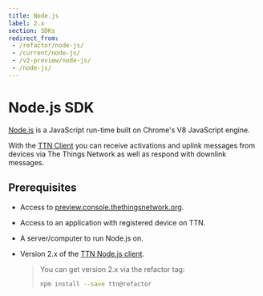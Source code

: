 ```yaml
---
title: Node.js
label: 2.x
section: SDKs
redirect_from:
 - /refactor/node-js/
 - /current/node-js/
 - /v2-preview/node-js/
 - /node-js/
---
```


# Node.js SDK

[Node.js](https://nodejs.org/) is a JavaScript run-time built on Chrome's V8 JavaScript engine.

With the [TTN Client](https://www.npmjs.com/package/ttn) you can receive activations and uplink messages from devices via The Things Network as well as respond with downlink messages.

## Prerequisites

* Access to [preview.console.thethingsnetwork.org](https://preview.console.thethingsnetwork.org/).
* Access to an application with registered device on TTN.
* A server/computer to run Node.js on.
* Version 2.x of the [TTN Node.js client](https://github.com/TheThingsNetwork/node-app-lib).

    > You can get version 2.x via the refactor tag:
    >
    > ```bash
    > npm install --save ttn@refactor
    > ```
